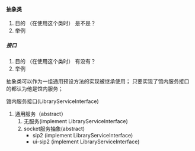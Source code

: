 #### 抽象类
1. 目的 （在使用这个类时）
	是不是？
2. 举例


##### 接口
1. 目的   （在使用这个类时）
	有没有？
2. 举例



抽象类可以作为一组通用预设方法的实现被继承使用；
只要实现了馆内服务接口的都认为他是馆内服务；

馆内服务接口(LibraryServiceInterface)
1. 通用服务（abstract）
	1. 无服务(implement LibraryServiceInterface)
	2. socket服务抽象(abstract)
		- sip2 (implement LibraryServiceInterface)
		- ui-sip2 (implement LibraryServiceInterface)
